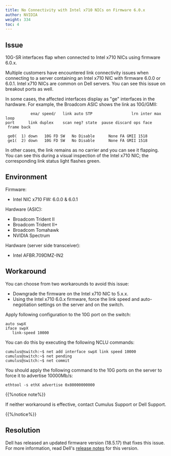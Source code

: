 ```yaml
---
title: No Connectivity with Intel x710 NICs on Firmware 6.0.x
author: NVIDIA
weight: 334
toc: 4
---
```


## Issue

10G-SR interfaces flap when connected to Intel x710 NICs using firmware 6.0.x.

Multiple customers have encountered link connectivity issues when connecting to a server containing an Intel x710 NIC with firmware 6.0.0 or 6.0.1. Intel x710 NICs are common on Dell servers. You can see this issue on breakout ports as well.

In some cases, the affected interfaces display as "ge" interfaces in the hardware. For example, the Broadcom ASIC shows the link as 10G/GMII:

```
           ena/ speed/   link auto STP                 lrn inter max loop
port      link duplex    scan neg? state  pause discard ops face  frame back

 ge0(  1) down   10G FD SW   No Disable      None FA GMII 1518
 ge1(  2) down   10G FD SW   No Disable      None FA GMII 1518
```

In other cases, the link remains as no carrier and you can see it flapping. You can see this during a visual inspection of the Intel x710 NIC; the corresponding link status light flashes green.

## Environment

Firmware:

- Intel NIC x710 FW: 6.0.0 & 6.0.1

Hardware (ASIC):

- Broadcom Trident II
- Broadcom Trident II+
- Broadcom Tomahawk
- NVIDIA Spectrum

Hardware (server side transceiver):

- Intel AFBR.709DMZ-IN2

## Workaround

You can choose from two workarounds to avoid this issue:

- Downgrade the firmware on the Intel x710 NIC to 5.x.x.
- Using the Intel x710 6.0.x firmware, force the link speed and auto-negotiation settings on the server and on the switch.  
      
Apply following configuration to the 10G port on the switch:

    auto swpX
    iface swpX
       link-speed 10000

You can do this by executing the following NCLU commands:

    cumulus@switch:~$ net add interface swpX link speed 10000
    cumulus@switch:~$ net pending
    cumulus@switch:~$ net commit

You should apply the following command to the 10G ports on the server to force it to advertise 10000Mb/s:

    ethtool -s ethX advertise 0x80000000000

{{%notice note%}}

If neither workaround is effective, contact Cumulus Support or Dell Support.

{{%/notice%}}

## Resolution

Dell has released an updated firmware version (18.5.17) that fixes this issue. For more information, read Dell's [release notes](https://www.dell.com/support/home/us/en/04/drivers/driversdetails?driverid=t6vn9) for this version.
